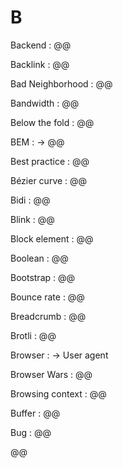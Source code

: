 # B

Backend
: @@

Backlink
: @@

Bad Neighborhood
: @@

Bandwidth
: @@

Below the fold
: @@

BEM
: → @@

Best practice
: @@

Bézier curve
: @@

Bidi
: @@

Blink
: @@

Block element
: @@

Boolean
: @@

Bootstrap
: @@

Bounce rate
: @@

Breadcrumb
: @@

Brotli
: @@

Browser
: → User agent

Browser Wars
: @@

Browsing context
: @@

Buffer
: @@

Bug
: @@

@@